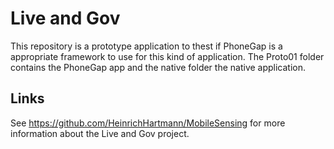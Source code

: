 Live and Gov
============
This repository is a prototype application to thest if PhoneGap is a appropriate framework to use for this kind of application.
The Proto01 folder contains the PhoneGap app and the native folder the native application. 


Links
-----
See https://github.com/HeinrichHartmann/MobileSensing for more information about the Live and Gov project.
